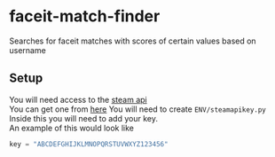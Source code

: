 # faceit-match-finder

Searches for faceit matches with scores of certain values based on username

## Setup

You will need access to the [steam api](https://steamcommunity.com/dev/)  
You can get one from [here](https://steamcommunity.com/dev/apikey)
You will need to create `ENV/steamapikey.py`  
Inside this you will need to add your key.  
An example of this would look like

``` python
key = "ABCDEFGHIJKLMNOPQRSTUVWXYZ123456"
```
